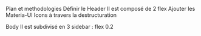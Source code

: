 Plan et methodologies
Définir le Header
  Il est composé de 2 flex
Ajouter les Materia-UI Icons à travers la destructuration

Body
Il est subdivisé en 3
  sidebar : flex 0.2